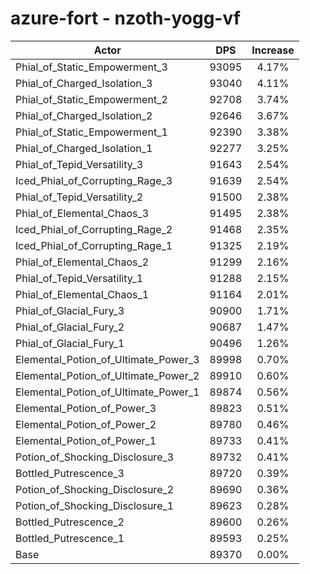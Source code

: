 # azure-fort - nzoth-yogg-vf
| Actor | DPS | Increase |
|---|:---:|:---:|
|Phial_of_Static_Empowerment_3|93095|4.17%|
|Phial_of_Charged_Isolation_3|93040|4.11%|
|Phial_of_Static_Empowerment_2|92708|3.74%|
|Phial_of_Charged_Isolation_2|92646|3.67%|
|Phial_of_Static_Empowerment_1|92390|3.38%|
|Phial_of_Charged_Isolation_1|92277|3.25%|
|Phial_of_Tepid_Versatility_3|91643|2.54%|
|Iced_Phial_of_Corrupting_Rage_3|91639|2.54%|
|Phial_of_Tepid_Versatility_2|91500|2.38%|
|Phial_of_Elemental_Chaos_3|91495|2.38%|
|Iced_Phial_of_Corrupting_Rage_2|91468|2.35%|
|Iced_Phial_of_Corrupting_Rage_1|91325|2.19%|
|Phial_of_Elemental_Chaos_2|91299|2.16%|
|Phial_of_Tepid_Versatility_1|91288|2.15%|
|Phial_of_Elemental_Chaos_1|91164|2.01%|
|Phial_of_Glacial_Fury_3|90900|1.71%|
|Phial_of_Glacial_Fury_2|90687|1.47%|
|Phial_of_Glacial_Fury_1|90496|1.26%|
|Elemental_Potion_of_Ultimate_Power_3|89998|0.70%|
|Elemental_Potion_of_Ultimate_Power_2|89910|0.60%|
|Elemental_Potion_of_Ultimate_Power_1|89874|0.56%|
|Elemental_Potion_of_Power_3|89823|0.51%|
|Elemental_Potion_of_Power_2|89780|0.46%|
|Elemental_Potion_of_Power_1|89733|0.41%|
|Potion_of_Shocking_Disclosure_3|89732|0.41%|
|Bottled_Putrescence_3|89720|0.39%|
|Potion_of_Shocking_Disclosure_2|89690|0.36%|
|Potion_of_Shocking_Disclosure_1|89623|0.28%|
|Bottled_Putrescence_2|89600|0.26%|
|Bottled_Putrescence_1|89593|0.25%|
|Base|89370|0.00%|

